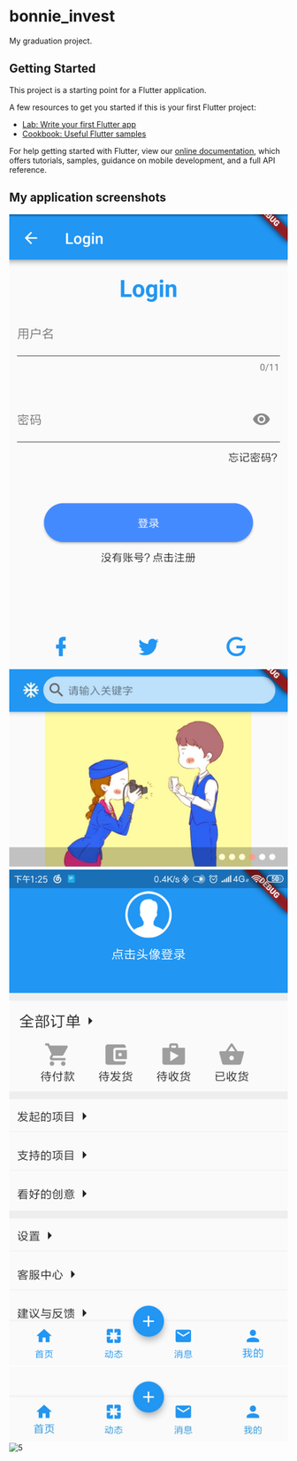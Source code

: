 # bonnie_invest

My graduation project.

## Getting Started

This project is a starting point for a Flutter application.

A few resources to get you started if this is your first Flutter project:

- [Lab: Write your first Flutter app](https://flutter.io/docs/get-started/codelab)
- [Cookbook: Useful Flutter samples](https://flutter.io/docs/cookbook)

For help getting started with Flutter, view our 
[online documentation](https://flutter.io/docs), which offers tutorials, 
samples, guidance on mobile development, and a full API reference.

## My application screenshots
![1](https://github.com/lanye233/flutter_app/blob/master/appScreenshots/1.png)
![2](https://github.com/lanye233/flutter_app/blob/master/appScreenshots/2.jpg)
![3](https://github.com/lanye233/flutter_app/blob/master/appScreenshots/3.png)
![4](https://github.com/lanye233/flutter_app/blob/master/appScreenshots/4.png)
![5](https://github.com/lanye233/flutter_app/blob/master/appScreenshots/5.png)
